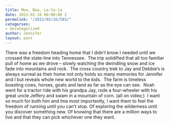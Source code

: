 ```yaml
---
title: Moo, Baa, La-la-la
date: 2013-02-16 00:00:00 Z
permalink: "/2013/02/16/583/"
categories:
- Uncategorized
author: Jennifer
layout: post
---
```


There was a freedom heading home that I didn&#8217;t know I needed until we crossed the state-line into Tennessee. &nbsp;The trip solidified that all too&nbsp;familiar pull of home&nbsp;as we drove &#8211; slowly watching the dwindling snow and ice fade into mountains and rock. &nbsp;The&nbsp;cross country trek to&nbsp;Jay and Debbie&#8217;s is always surreal as their home not only holds so many memories for Jennifer and I but reveals whole new world to the kids. &nbsp;The farm is timeless boasting cows, horses, goats and land as far as the eye can see. &nbsp;Noah went for a tractor ride with his grandpa Jay, rode a four-wheeler with his great uncle Jeffery and swam in a mountain of corn. (all on video;) &nbsp;I want so much for both him and Ima most importantly, I want them to feel the freedom of running until you can&#8217;t stop. Of exploring the wilderness until you discover something new. Of knowing that there are a million ways to live and that they can pick whichever one they want.</p>
